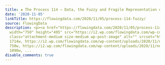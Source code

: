 ```yaml
---
title: ✚ The Process 114 – Data, the Fuzzy and Fragile Representation of Real Life
date: '2020-11-05'
linkTitle: https://flowingdata.com/2020/11/05/process-114-fuzzy/
source: FlowingData
description: <p><a href="https://flowingdata.com/2020/11/05/process-114-fuzzy/"><img
  width="750" height="495" src="https://i2.wp.com/flowingdata.com/wp-content/uploads/2020/11/needles-wave.png?fit=750%2C495&amp;ssl=1"
  class="attachment-medium size-medium wp-post-image" alt="" srcset="https://i2.wp.com/flowingdata.com/wp-content/uploads/2020/11/needles-wave.png?w=1714&amp;ssl=1
  1714w, https://i2.wp.com/flowingdata.com/wp-content/uploads/2020/11/needles-wave.png?resize=750%2C495&amp;ssl=1
  750w, https://i2.wp.com/flowingdata.com/wp-content/uploads/2020/11/needles-wave.png?resize=1090%2C720&amp;ssl=1
  1090w, ...
disable_comments: true
---
```

<p><a href="https://flowingdata.com/2020/11/05/process-114-fuzzy/"><img width="750" height="495" src="https://i2.wp.com/flowingdata.com/wp-content/uploads/2020/11/needles-wave.png?fit=750%2C495&amp;ssl=1" class="attachment-medium size-medium wp-post-image" alt="" srcset="https://i2.wp.com/flowingdata.com/wp-content/uploads/2020/11/needles-wave.png?w=1714&amp;ssl=1 1714w, https://i2.wp.com/flowingdata.com/wp-content/uploads/2020/11/needles-wave.png?resize=750%2C495&amp;ssl=1 750w, https://i2.wp.com/flowingdata.com/wp-content/uploads/2020/11/needles-wave.png?resize=1090%2C720&amp;ssl=1 1090w, ...